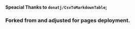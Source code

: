 #### Speacial Thanks to ```donatj/CsvToMarkdownTable```; 

### Forked from and adjusted for pages deployment.
